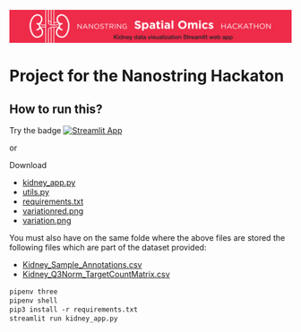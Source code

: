 

![](https://github.com/napoles-uach/Nanostring/blob/main/variationred.png?raw=true)
 # Project for the Nanostring Hackaton
 
 ## How to run this?
 Try the badge 
 [![Streamlit App](https://static.streamlit.io/badges/streamlit_badge_black_white.svg)](https://share.streamlit.io/napoles-uach/nanostring/main/kidney_app.py)

or 

Download 

 * [kidney_app.py](https://raw.githubusercontent.com/napoles-uach/Nanostring/main/kidney_app.py)
 * [utils.py](https://raw.githubusercontent.com/napoles-uach/Nanostring/main/utils.py)
 * [requirements.txt](https://raw.githubusercontent.com/napoles-uach/Nanostring/main/requirements.txt)
 * [variationred.png](https://github.com/napoles-uach/Nanostring/blob/main/variationred.png?raw=true)
 * [variation.png](https://github.com/napoles-uach/Nanostring/blob/main/variation.png?raw=true)

You must also have on the same folde where the above files are stored the following files which are part of the dataset provided:

* [Kidney_Sample_Annotations.csv](https://raw.githubusercontent.com/napoles-uach/Nanostring/main/Kidney_Sample_Annotations.csv)
* [Kidney_Q3Norm_TargetCountMatrix.csv](https://raw.githubusercontent.com/napoles-uach/Nanostring/main/Kidney_Q3Norm_TargetCountMatrix.csv)




 ```
pipenv three
pipenv shell
pip3 install -r requirements.txt
streamlit run kidney_app.py
 ```
 
 
 
 
